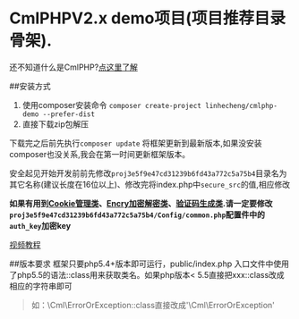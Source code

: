 # CmlPHPV2.x demo项目(项目推荐目录骨架).

还不知道什么是CmlPHP?[点这里了解](http://cmlphp.com "CmlPHP")

##安装方式

1. 使用composer安装命令 `composer create-project linhecheng/cmlphp-demo --prefer-dist`
2. 直接下载zip包解压


下载完之后前先执行`composer update` 将框架更新到最新版本,如果没安装composer也没关系,我会在第一时间更新框架版本。

安全起见开始开发前前先修改`proj3e5f9e47cd31239b6fd43a772c5a75b4`目录名为其它名称(建议长度在16位以上)、修改完将index.php中`secure_src`的值,相应修改

**如果有用到[Cookie管理类](http://api.cmlphp.com/Cml/Http/Cookie.html)、[Encry加密解密类](http://api.cmlphp.com/Cml/Encry.html)、[验证码生成类](http://api.cmlphp.com/Cml/Vendor/VerifyCode.html).请一定要修改`proj3e5f9e47cd31239b6fd43a772c5a75b4/Config/common.php`配置件中的`auth_key`加密key**

[视频教程](http://v.youku.com/v_show/id_XMTQwNTc4MDk2OA==.html)


##版本要求
框架只要php5.4+版本即可运行，public/index.php 入口文件中使用了php5.5的语法::class用来获取类名。如果php版本< 5.5直接把xxx::class改成相应的字符串即可
> 如：\Cml\ErrorOrException::class直接改成'\Cml\ErrorOrException'